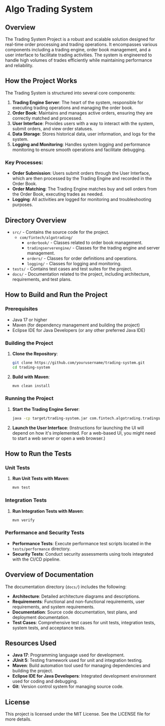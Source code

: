 # Algo Trading System

## Overview

The Trading System Project is a robust and scalable solution designed for real-time order processing and trading operations. It encompasses various components including a trading engine, order book management, and a user interface to facilitate trading activities. The system is engineered to handle high volumes of trades efficiently while maintaining performance and reliability.

## How the Project Works

The Trading System is structured into several core components:

1. **Trading Engine Server**: The heart of the system, responsible for executing trading operations and managing the order book.
2. **Order Book**: Maintains and manages active orders, ensuring they are correctly matched and processed.
3. **User Interface**: Provides users with a way to interact with the system, submit orders, and view order statuses.
4. **Data Storage**: Stores historical data, user information, and logs for the system.
5. **Logging and Monitoring**: Handles system logging and performance monitoring to ensure smooth operations and facilitate debugging.

### Key Processes:
- **Order Submission**: Users submit orders through the User Interface, which are then processed by the Trading Engine and recorded in the Order Book.
- **Order Matching**: The Trading Engine matches buy and sell orders from the Order Book, executing trades as needed.
- **Logging**: All activities are logged for monitoring and troubleshooting purposes.

## Directory Overview

- `src/` - Contains the source code for the project.
  - `com/fintech/algotrading/`
    - `orderbook/` - Classes related to order book management.
    - `tradingserverengine/` - Classes for the trading engine and server management.
    - `orders/` - Classes for order definitions and operations.
    - `logging/` - Classes for logging and monitoring.
- `tests/` - Contains test cases and test suites for the project.
- `docs/` - Documentation related to the project, including architecture, requirements, and test plans.

## How to Build and Run the Project

### Prerequisites

- Java 17 or higher
- Maven (for dependency management and building the project)
- Eclipse IDE for Java Developers (or any other preferred Java IDE)

### Building the Project

1. **Clone the Repository**:
   ```sh
   git clone https://github.com/yourusername/trading-system.git
   cd trading-system
   ```

2. **Build with Maven**:
   ```sh
   mvn clean install
   ```

### Running the Project

1. **Start the Trading Engine Server**:
   ```sh
   java -cp target/trading-system.jar com.fintech.algotrading.tradingserverengine.TradingEngineServer
   ```

2. **Launch the User Interface**:
   (Instructions for launching the UI will depend on how it's implemented. For a web-based UI, you might need to start a web server or open a web browser.)

## How to Run the Tests

### Unit Tests

1. **Run Unit Tests with Maven**:
   ```sh
   mvn test
   ```

### Integration Tests

1. **Run Integration Tests with Maven**:
   ```sh
   mvn verify
   ```

### Performance and Security Tests

- **Performance Tests**: Execute performance test scripts located in the `tests/performance` directory.
- **Security Tests**: Conduct security assessments using tools integrated with the CI/CD pipeline.

## Overview of Documentation

The documentation directory (`docs/`) includes the following:

- **Architecture**: Detailed architecture diagrams and descriptions.
- **Requirements**: Functional and non-functional requirements, user requirements, and system requirements.
- **Documentation**: Source code documentation, test plans, and deployment documentation.
- **Test Cases**: Comprehensive test cases for unit tests, integration tests, system tests, and acceptance tests.

## Resources Used

- **Java 17**: Programming language used for development.
- **JUnit 5**: Testing framework used for unit and integration testing.
- **Maven**: Build automation tool used for managing dependencies and building the project.
- **Eclipse IDE for Java Developers**: Integrated development environment used for coding and debugging.
- **Git**: Version control system for managing source code.

## License

This project is licensed under the MIT License. See the LICENSE file for more details.
